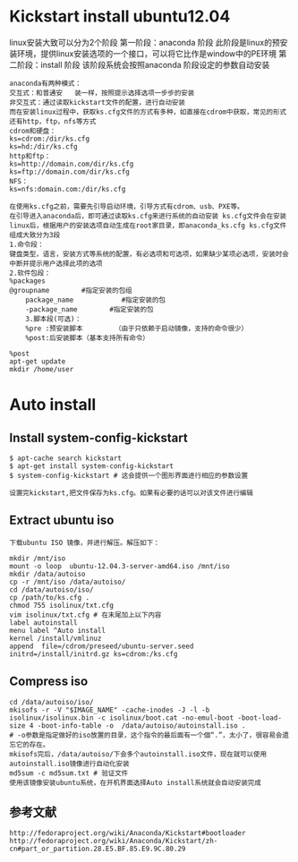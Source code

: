 # Kickstart install ubuntu12.04

linux安装大致可以分为2个阶段
第一阶段：anaconda 阶段
此阶段是linux的预安装环境，提供linux安装选项的一个接口，可以将它比作是window中的PE环境
第二阶段：install 阶段
该阶段系统会按照anaconda 阶段设定的参数自动安装
 
    anaconda有两种模式：
    交互式：和普通安   装一样，按照提示选择选项一步步的安装
    非交互式：通过读取kickstart文件的配置，进行自动安装
    而在安装linux过程中，获取ks.cfg文件的方式有多种，如直接在cdrom中获取，常见的形式还有http，ftp，nfs等方式
    cdrom和硬盘：
    ks=cdrom:/dir/ks.cfg
    ks=hd:/dir/ks.cfg
    http和ftp：
    ks=http://domain.com/dir/ks.cfg
    ks=ftp://domain.com/dir/ks.cfg
    NFS：
    ks=nfs:domain.com:/dir/ks.cfg

    在使用ks.cfg之前，需要先引导启动环境，引导方式有cdrom、usb、PXE等。
    在引导进入anaconda后，即可通过读取ks.cfg来进行系统的自动安装 ks.cfg文件会在安装linux后，根据用户的安装选项自动生成在root家目录，即anaconda_ks.cfg ks.cfg文件组成大致分为3段
    1.命令段：
    键盘类型，语言，安装方式等系统的配置，有必选项和可选项，如果缺少某项必选项，安装时会中断并提示用户选择此项的选项
    2.软件包段：
    %packages
    @groupname        #指定安装的包组
        package_name            #指定安装的包
        -package_name        #指定安装的包
        3.脚本段(可选)：
        %pre :预安装脚本        （由于只依赖于启动镜像，支持的命令很少）
        %post:后安装脚本（基本支持所有命令）    

    %post
    apt-get update
    mkdir /home/user

# Auto install

## Install system-config-kickstart

    $ apt-cache search kickstart
    $ apt-get install system-config-kickstart
    $ system-config-kickstart # 这会提供一个图形界面进行相应的参数设置
    
    设置完kickstart,把文件保存为ks.cfg。如果有必要的话可以对该文件进行编辑 

## Extract ubuntu iso 
    下载ubuntu ISO 镜像，并进行解压。解压如下：

    mkdir /mnt/iso
    mount -o loop  ubuntu-12.04.3-server-amd64.iso /mnt/iso
    mkdir /data/autoiso
    cp -r /mnt/iso /data/autoiso/
    cd /data/autoiso/iso/
    cp /path/to/ks.cfg .
    chmod 755 isolinux/txt.cfg
    vim isolinux/txt.cfg # 在末尾加上以下内容
    label autoinstall
    menu label ^Auto install
    kernel /install/vmlinuz
    append  file=/cdrom/preseed/ubuntu-server.seed initrd=/install/initrd.gz ks=cdrom:/ks.cfg

## Compress iso

    cd /data/autoiso/iso/
    mkisofs -r -V "$IMAGE_NAME" -cache-inodes -J -l -b isolinux/isolinux.bin -c isolinux/boot.cat -no-emul-boot -boot-load-size 4 -boot-info-table -o  /data/autoiso/autoinstall.iso .  
    # -o参数是指定做好的iso放置的目录，这个指令的最后面有一个個“.”，太小了，很容易会遗忘它的存在。
    mkisofs完后，/data/autoiso/下会多个autoinstall.iso文件，现在就可以使用autoinstall.iso镜像进行自动化安装
    md5sum -c md5sum.txt # 验证文件
    使用该镜像安装ubuntu系统，在开机界面选择Auto install系统就会自动安装完成

## 参考文献

    http://fedoraproject.org/wiki/Anaconda/Kickstart#bootloader  
    http://fedoraproject.org/wiki/Anaconda/Kickstart/zh-cn#part_or_partition.28.E5.BF.85.E9.9C.80.29
